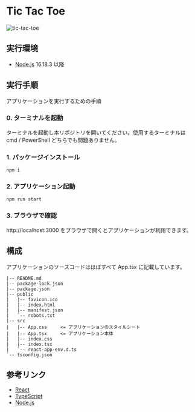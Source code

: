 # Tic Tac Toe

![tic-tac-toe](https://user-images.githubusercontent.com/3115651/199695512-e16b38df-073e-4a3a-a9d3-eed7ce6bbb46.png)

## 実行環境

- [Node.js](https://nodejs.org/) 16.18.3 以降

## 実行手順

アプリケーションを実行するための手順

### 0. ターミナルを起動

ターミナルを起動し本リポジトリを開いてください。使用するターミナルは cmd / PowerShell どちらでも問題ありません。

### 1. パッケージインストール

```
npm i
```

### 2. アプリケーション起動

```
npm run start
```

### 3. ブラウザで確認

http://localhost:3000 をブラウザで開くとアプリケーションが利用できます。

## 構成

アプリケーションのソースコードはほぼすべて App.tsx に記載しています。

```
|-- README.md
|-- package-lock.json
|-- package.json
|-- public
|   |-- favicon.ico
|   |-- index.html
|   |-- manifest.json
|   `-- robots.txt
|-- src
|   |-- App.css     <= アプリケーションのスタイルシート
|   |-- App.tsx     <= アプリケーション本体
|   |-- index.css
|   |-- index.tsx
|   `-- react-app-env.d.ts
`-- tsconfig.json
```

## 参考リンク

- [React](https://reactjs.org/)
- [TypeScript](https://www.typescriptlang.org/)
- [Node.js](https://nodejs.org/)

